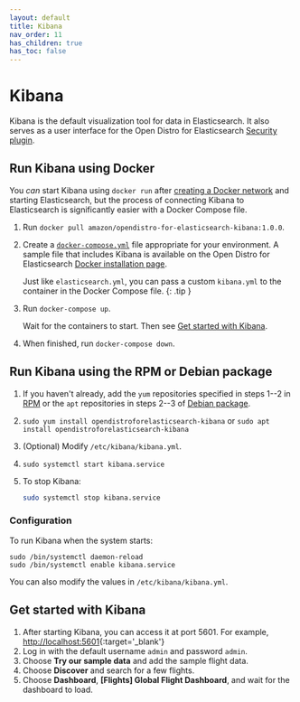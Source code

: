 ```yaml
---
layout: default
title: Kibana
nav_order: 11
has_children: true
has_toc: false
---
```


# Kibana

Kibana is the default visualization tool for data in Elasticsearch. It also serves as a user interface for the Open Distro for Elasticsearch [Security plugin](../security/).


## Run Kibana using Docker

You *can* start Kibana using `docker run` after [creating a Docker network](https://docs.docker.com/engine/reference/commandline/network_create/) and starting Elasticsearch, but the process of connecting Kibana to Elasticsearch is significantly easier with a Docker Compose file.

1. Run `docker pull amazon/opendistro-for-elasticsearch-kibana:1.0.0`.

1. Create a [`docker-compose.yml`](https://docs.docker.com/compose/compose-file/) file appropriate for your environment. A sample file that includes Kibana is available on the Open Distro for Elasticsearch [Docker installation page](../install/docker/#sample-docker-compose-file).

   Just like `elasticsearch.yml`, you can pass a custom `kibana.yml` to the container in the Docker Compose file.
   {: .tip }

1. Run `docker-compose up`.

   Wait for the containers to start. Then see [Get started with Kibana](#get-started-with-kibana).

1. When finished, run `docker-compose down`.


## Run Kibana using the RPM or Debian package

1. If you haven't already, add the `yum` repositories specified in steps 1--2 in [RPM](../install/rpm) or the `apt` repositories in steps 2--3 of [Debian package](../install/deb).
1. `sudo yum install opendistroforelasticsearch-kibana` or `sudo apt install opendistroforelasticsearch-kibana`
1. (Optional) Modify `/etc/kibana/kibana.yml`.
1. `sudo systemctl start kibana.service`
1. To stop Kibana:

   ```bash
   sudo systemctl stop kibana.service
   ```


### Configuration

To run Kibana when the system starts:

```
sudo /bin/systemctl daemon-reload
sudo /bin/systemctl enable kibana.service
```

You can also modify the values in `/etc/kibana/kibana.yml`.


## Get started with Kibana

1. After starting Kibana, you can access it at port 5601. For example, [http://localhost:5601](http://localhost:5601){:target='\_blank'}
1. Log in with the default username `admin` and password `admin`.
1. Choose **Try our sample data** and add the sample flight data.
1. Choose **Discover** and search for a few flights.
1. Choose **Dashboard**, **[Flights] Global Flight Dashboard**, and wait for the dashboard to load.

